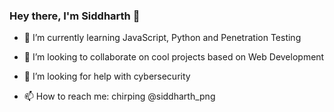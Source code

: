### Hey there, I'm Siddharth 👋

- 🌱 I’m currently learning JavaScript, Python and Penetration Testing

- 👯 I’m looking to collaborate on cool projects based on Web Development

- 🤔 I’m looking for help with cybersecurity

- 📫 How to reach me: chirping @siddharth_png


